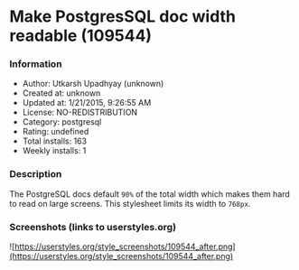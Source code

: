 # Make PostgresSQL doc width readable (109544)

### Information
- Author: Utkarsh Upadhyay (unknown)
- Created at: unknown
- Updated at: 1/21/2015, 9:26:55 AM
- License: NO-REDISTRIBUTION
- Category: postgresql
- Rating: undefined
- Total installs: 163
- Weekly installs: 1


### Description
The PostgreSQL docs default <code>90%</code> of the total width which makes them hard to read on large screens. This stylesheet limits its width to <code>768px</code>.


### Screenshots (links to userstyles.org)
![https://userstyles.org/style_screenshots/109544_after.png](https://userstyles.org/style_screenshots/109544_after.png)


